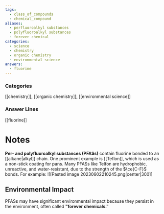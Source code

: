 ```yaml
---
tags:
  - class_of_compounds
  - chemical_compound
aliases:
  - perfluoroalkyl substances
  - polyfluoroalkyl substances
  - forever chemical
categories:
  - science
  - chemistry
  - organic chemistry
  - environmental science
answers:
  - fluorine
---
```

### Categories
[[chemistry]], [[organic chemistry]], [[environmental science]]
### Answer Lines
[[fluorine]]
# Notes
**Per- and polyfluoroalkyl substances (PFASs)** contain fluorine bonded to an [[alkane|alkyl]] chain. One prominent example is [[Teflon]], which is used as a non-stick coating for pans. Many PFASs like Telfon are hydrophobic, unreactive, and water-resistant, due to the strength of the $\ce{C-F}$ bonds. For example:
![[Pasted image 20230602210245.png|center|300]]
## Environmental Impact
PFASs may have significant environmental impact because they persist in the environment, often called **"forever chemicals."**